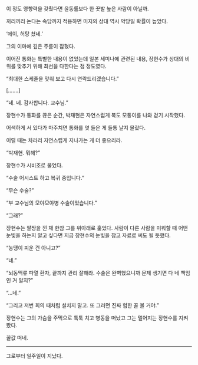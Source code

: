 이 정도 영향력을 갖췄다면 윤동률보다 한 끗발 높은 사람이 아닐까.

끼리끼리 논다는 속담까지 적용하면 미지의 상대 역시 악당일 확률이 높았다.

‘에이, 허탕 쳤네.’

그의 이마에 깊은 주름이 잡혔다.

이어진 통화는 특별한 내용이 없었는데 일본 세미나에 관련된 내용, 장현수가 상대의 비위를 맞추기 위해 최선을 다한다는 점 정도였다.

“최대한 스케줄을 맞춰 보고 다시 연락드리겠습니다.”

[…….]

“네. 네. 감사합니다. 교수님.”

장현수가 통화를 끊은 순간, 박재현은 자연스럽게 복도 모퉁이를 나와 걷기 시작했다.

어색하게 서 있다가 마주치면 통화를 엿 들은 게 들통 날지 몰랐다.

이럴 때는 차라리 자연스럽게 지나가는 게 더 좋으리라.

“박재현. 뭐해?”

장현수가 시비조로 물었다.

“수술 어시스트 하고 복귀 중입니다.”

“무슨 수술?”

“부 교수님의 모야모야병 수술이었습니다.”

“그래?”

장현수는 팔짱을 낀 채 한참 그를 위아래로 훑었다. 사람이 다른 사람을 미워할 때 어떤 눈빛을 하는지 알고 싶다면 지금 장현수의 눈빛을 참고 자료로 써도 될 듯했다.

“농땡이 피운 건 아니고?”

“네.”

“뇌동맥류 파열 환자, 끝까지 관리 잘해라. 수술은 완벽했으니까 문제 생기면 다 네 책임인 거 알지?”

“…네.”

“그리고 저번 회의 때처럼 설치지 말고. 또 그러면 진짜 험한 꼴 볼 거야.”

장현수는 그의 가슴을 주먹으로 툭툭 치고 병동을 떠났고 그는 멀어지는 장현수를 지켜봤다.

꼴값 떠네.

* * *

그로부터 일주일이 지났다.